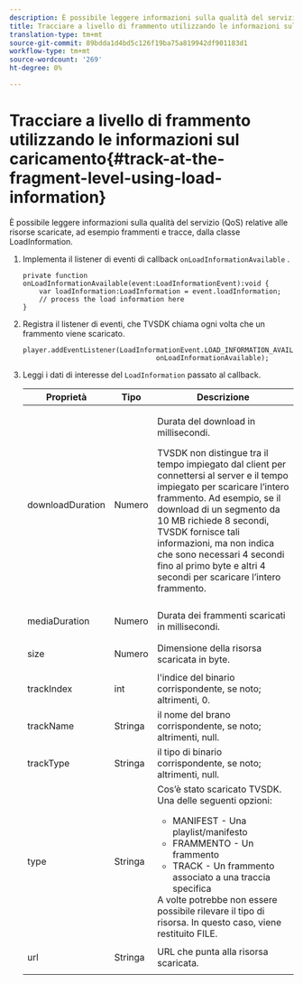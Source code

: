 ```yaml
---
description: È possibile leggere informazioni sulla qualità del servizio (QoS) relative alle risorse scaricate, ad esempio frammenti e tracce, dalla classe LoadInformation.
title: Tracciare a livello di frammento utilizzando le informazioni sul caricamento
translation-type: tm+mt
source-git-commit: 89bdda1d4bd5c126f19ba75a819942df901183d1
workflow-type: tm+mt
source-wordcount: '269'
ht-degree: 0%

---
```



# Tracciare a livello di frammento utilizzando le informazioni sul caricamento{#track-at-the-fragment-level-using-load-information}

È possibile leggere informazioni sulla qualità del servizio (QoS) relative alle risorse scaricate, ad esempio frammenti e tracce, dalla classe LoadInformation.

1. Implementa il listener di eventi di callback `onLoadInformationAvailable` .

   ```
   private function onLoadInformationAvailable(event:LoadInformationEvent):void { 
       var loadInformation:LoadInformation = event.loadInformation; 
       // process the load information here     
   }
   ```

1. Registra il listener di eventi, che TVSDK chiama ogni volta che un frammento viene scaricato.

   ```
   player.addEventListener(LoadInformationEvent.LOAD_INFORMATION_AVAILABLE,  
                                    onLoadInformationAvailable);
   ```

1. Leggi i dati di interesse del `LoadInformation` passato al callback.

   <table id="table_75E61A2EB25E435DB631166A7FF64757"> 
   <thead> 
   <tr> 
      <th colname="col01" class="entry"> Proprietà </th> 
      <th colname="col1" class="entry"> Tipo </th> 
      <th colname="col2" class="entry"> Descrizione </th> 
   </tr> 
   </thead>
   <tbody> 
   <tr> 
      <td colname="col01"> <span class="codeph"> downloadDuration  </span> </td> 
      <td colname="col1"> <p>Numero </p> </td> 
      <td colname="col2"> <p>Durata del download in millisecondi. </p> <p>TVSDK non distingue tra il tempo impiegato dal client per connettersi al server e il tempo impiegato per scaricare l’intero frammento. Ad esempio, se il download di un segmento da 10 MB richiede 8 secondi, TVSDK fornisce tali informazioni, ma non indica che sono necessari 4 secondi fino al primo byte e altri 4 secondi per scaricare l’intero frammento. </p> </td> 
   </tr> 
   <tr> 
      <td colname="col01"> <span class="codeph"> mediaDuration  </span> </td> 
      <td colname="col1"> <p>Numero </p> </td> 
      <td colname="col2"> Durata dei frammenti scaricati in millisecondi. </td> 
   </tr> 
   <tr> 
      <td colname="col01"> <span class="codeph"> size  </span> </td> 
      <td colname="col1"> <p>Numero </p> </td> 
      <td colname="col2"> Dimensione della risorsa scaricata in byte. </td> 
   </tr> 
   <tr> 
      <td colname="col01"> <span class="codeph"> trackIndex  </span> </td> 
      <td colname="col1"> <p>int </p> </td> 
      <td colname="col2"> l'indice del binario corrispondente, se noto; altrimenti, 0. </td> 
   </tr> 
   <tr> 
      <td colname="col01"> <span class="codeph"> trackName  </span> </td> 
      <td colname="col1"> <p>Stringa </p> </td> 
      <td colname="col2"> il nome del brano corrispondente, se noto; altrimenti, null. </td> 
   </tr> 
   <tr> 
      <td colname="col01"> <span class="codeph"> trackType  </span> </td> 
      <td colname="col1"> <p>Stringa </p> </td> 
      <td colname="col2"> il tipo di binario corrispondente, se noto; altrimenti, null. </td> 
   </tr> 
   <tr> 
      <td colname="col01"> <span class="codeph"> type  </span> </td> 
      <td colname="col1"> <p>Stringa </p> </td> 
      <td colname="col2"> Cos’è stato scaricato TVSDK. Una delle seguenti opzioni: 
      <ul id="ul_FA02F42D109344F4866073908CA4E835"> 
      <li id="li_0E2D3EBCAB58477FB5EA526C54FACFFB">MANIFEST - Una playlist/manifesto </li> 
      <li id="li_D7894C2F0CB64C909C6398288EA5683A">FRAMMENTO - Un frammento </li> 
      <li id="li_4D4FEDB7704C411B80891B5028B0C20E">TRACK - Un frammento associato a una traccia specifica </li> 
      </ul> A volte potrebbe non essere possibile rilevare il tipo di risorsa. In questo caso, viene restituito FILE. </td> 
   </tr> 
   <tr> 
      <td colname="col01"> <span class="codeph"> url  </span> </td> 
      <td colname="col1"> <p>Stringa </p> </td> 
      <td colname="col2"> URL che punta alla risorsa scaricata. </td> 
   </tr> 
   </tbody> 
   </table>
